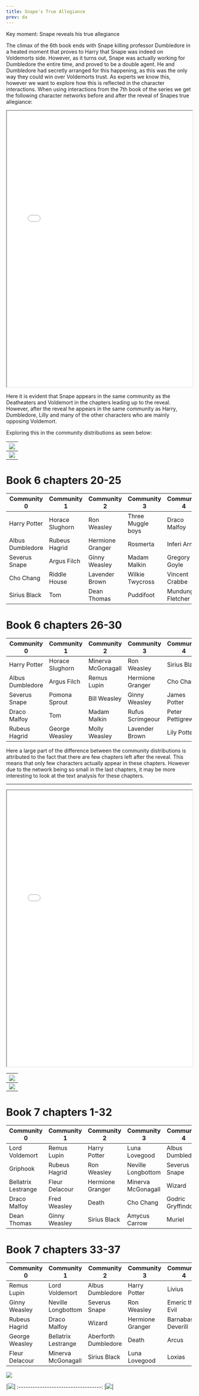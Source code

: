 ```yaml
---
title: Snape's True Allegiance
prev: da
---
```

Key moment: Snape reveals his true allegiance

The climax of the 6th book ends with Snape killing professor Dumbledore in a heated moment that proves to Harry that Snape was indeed on Voldemorts side. However, as it turns out, Snape was actually working for Dumbledore the entire time, and proved to be a double agent. He and Dumbledore had secretly arranged for this happening, as this was the only way they could win over Voldemorts trust. As experts we know this, however we want to explore how this is reflected in the character interactions. When using interactions from the 7th book of the series we get the following character networks before and after the reveal of Snapes true allegiance:

<iframe
  src="/images/Snape6/Networks.html"
  style="width:100%; height:750px;"
></iframe>

Here it is evident that Snape appears in the same community as the Deatheaters and Voldemort in the chapters leading up to the reveal. However, after the reveal he appears in the same community as Harry, Dumbledore, Lilly and many of the other characters who are mainly opposing Voldemort.

Exploring this in the community distributions as seen below:

|![](/images/Snape6/CommunityDist.png)|
:-----------------------------------:|
|![](/images/Snape6/CommunityMatrix.png)|

# Book 6 chapters 20-25
| Community 0           | Community 1          | Community 2           | Community 3            | Community 4                       |
|-----------------------|----------------------|-----------------------|------------------------|-----------------------------------|
| Harry Potter          | Horace Slughorn      | Ron Weasley           | Three Muggle boys      | Draco Malfoy                      |
| Albus Dumbledore      | Rubeus Hagrid        | Hermione Granger      | Rosmerta               | Inferi Army     |
| Severus Snape         | Argus Filch          | Ginny Weasley         | Madam Malkin           | Gregory Goyle                     |
| Cho Chang             | Riddle House         | Lavender Brown        | Wilkie Twycross        | Vincent Crabbe                    |
| Sirius Black          | Tom                  | Dean Thomas           | Puddifoot              | Mundungus Fletcher                |

# Book 6 chapters 26-30
| Community 0           | Community 1         | Community 2           | Community 3            | Community 4          |
|-----------------------|---------------------|-----------------------|------------------------|----------------------|
| Harry Potter          | Horace Slughorn     | Minerva McGonagall    | Ron Weasley            | Sirius Black         |
| Albus Dumbledore      | Argus Filch         | Remus Lupin           | Hermione Granger        | Cho Chang            |
| Severus Snape         | Pomona Sprout       | Bill Weasley          | Ginny Weasley          | James Potter         |
| Draco Malfoy          | Tom                 | Madam Malkin          | Rufus Scrimgeour       | Peter Pettigrew      |
| Rubeus Hagrid         | George Weasley      | Molly Weasley         | Lavender Brown         | Lily Potter          |

Here a large part of the difference between the community distributions is attributed to the fact that there are few chapters left after the reveal. This means that only few characters actually appear in these chapters. However due to the network being so small in the last chapters, it may be more interesting to look at the text analysis for these chapters.

<hr class="border-b-2 border-gray-400 mt-8 mx-4">

<iframe
  src="/images/Snape7/Networks.html"
  style="width:100%; height:750px;"
></iframe>


|![](/images/Snape7/CommunityDist.png)|
:-----------------------------------:|
|![](/images/Snape7/CommunityMatrix.png)|


# Book 7 chapters 1-32
| Community 0           | Community 1          | Community 2           | Community 3            | Community 4            | Community 5            | Community 6            |
|-----------------------|----------------------|-----------------------|------------------------|------------------------|------------------------|------------------------|
| Lord Voldemort        | Remus Lupin          | Harry Potter          | Luna Lovegood          | Albus Dumbledore       | Vernon Dursley         | Livius                 |
| Griphook               | Rubeus Hagrid        | Ron Weasley           | Neville Longbottom     | Severus Snape          | Petunia Dursley        | Emeric the Evil        |
| Bellatrix Lestrange    | Fleur Delacour       | Hermione Granger      | Minerva McGonagall     | Wizard   | Dudley Dursley         | Barnabas Deverill      |
| Draco Malfoy           | Fred Weasley         | Death                 | Cho Chang              | Godric Gryffindor      | Hedwig                 | Arcus                  |
| Dean Thomas            | Ginny Weasley        | Sirius Black          | Amycus Carrow          | Muriel                 | Barny Weasley          | Loxias                 |

# Book 7 chapters 33-37
| Community 0              | Community 1                 | Community 2                               | Community 3                   | Community 4         | Community 5            |
|--------------------------|-----------------------------|-------------------------------------------|-------------------------------|---------------------|------------------------|
| Remus Lupin              | Lord Voldemort              | Albus Dumbledore                          | Harry Potter                  | Livius              | Vernon Dursley         |
| Ginny Weasley            | Neville Longbottom           | Severus Snape                             | Ron Weasley                    | Emeric the Evil     | Petunia Dursley        |
| Rubeus Hagrid            | Draco Malfoy                 | Wizard   | Hermione Granger               | Barnabas Deverill    | Dudley Dursley         |
| George Weasley           | Bellatrix Lestrange           | Aberforth Dumbledore                      | Death                          | Arcus               | Hedwig                 |
| Fleur Delacour           | Minerva McGonagall           | Sirius Black                              | Luna Lovegood                  | Loxias              | Barny Weasley          |



![](/images/Snape6/SentimentSnape.png)

|![](/images/Snape6/WordCloudBook626.png)|
:-----------------------------------:
|![](/images/Snape7/WordCloudBook733.png)|